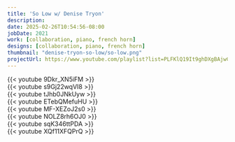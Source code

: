 ```yaml
---
title: 'So Low w/ Denise Tryon'
description: 
date: 2025-02-26T10:54:56-08:00
jobDate: 2021
work: [collaboration, piano, french horn]
designs: [collaboration, piano, french horn]
thumbnail: "denise-tryon-so-low/so-low.png"
projectUrl: https://www.youtube.com/playlist?list=PLFKlQ19It9ghDXgBAjwCzoS3jxOvpPQNS
---
```


{{< youtube 9Dkr_XN5iFM >}}
<br>
{{< youtube s9Gj22wqVI8 >}}
<br>
{{< youtube tJhb0JNkUyw >}}
<br>
{{< youtube ETebQMefuHU >}}
<br>
{{< youtube MF-XEZoJ2s0 >}}
<br>
{{< youtube NOLZ8rh6OJ0 >}}
<br>
{{< youtube sqK346ttPDA >}}
<br>
{{< youtube XQf11XFQPrQ >}}